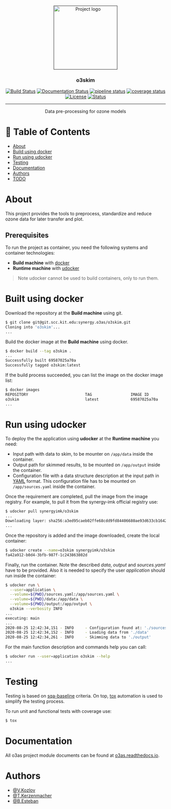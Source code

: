 <p align="center">
  <a href="" rel="noopener">
 <img width=200px height=200px src="https://i.imgur.com/6wj0hh6.jpg" alt="Project logo"></a>
</p>

<h3 align="center">o3skim</h3>

<div align="center">

  [![Build Status](https://jenkins.eosc-synergy.eu/buildStatus/icon?job=eosc-synergy-org%2Fo3skim%2Ftest)](https://jenkins.eosc-synergy.eu/job/eosc-synergy-org/job/o3skim/job/test/)
  [![Documentation Status](https://readthedocs.org/projects/o3as/badge/?version=latest)](https://o3as.readthedocs.io/en/latest/?badge=latest)
  [![pipeline status](https://git.scc.kit.edu/synergy.o3as/o3skim/badges/master/pipeline.svg)](https://git.scc.kit.edu/synergy.o3as/o3skim/-/commits/master)
  [![coverage status](https://git.scc.kit.edu/synergy.o3as/o3skim/badges/master/coverage.svg)](https://git.scc.kit.edu/synergy.o3as/o3skim/-/commits/master)
  [![License](https://img.shields.io/badge/license-GPL-blue.svg)](https://git.scc.kit.edu/synergy.o3as/o3skim/-/commits/master)
  [![Status](https://img.shields.io/badge/status-building-blue.svg)](https://git.scc.kit.edu/synergy.o3as/o3skim/-/commits/master) 

</div>

---

<p align="center"> Data pre-processing for ozone models 
    <br> 
</p>

# 📝 Table of Contents
- [About](#about)
- [Build using docker](#build)
- [Run using udocker](#deployment)
- [Testing](#testing)
- [Documentation](https://o3as.readthedocs.io/en/latest)
- [Authors](#authors)
- [TODO](https://git.scc.kit.edu/synergy.o3as/o3skim/-/issues)

# About <a name = "about"></a>
This project provides the tools to preprocess, standardize and reduce ozone data for later transfer and plot. 

## Prerequisites
To run the project as container, you need the following systems and container technologies:
- __Build machine__ with [docker](https://docs.docker.com/engine/install/) 
- __Runtime machine__ with [udocker](https://indigo-dc.gitbook.io/udocker/installation_manual)

> Note udocker cannot be used to build containers, only to run them. 


# Built using docker <a name = "build"></a>
Download the repository at the __Build machine__ using git.
```sh
$ git clone git@git.scc.kit.edu:synergy.o3as/o3skim.git
Cloning into 'o3skim'...
...
```
Build the docker image at the __Build machine__ using docker.
```sh
$ docker build --tag o3skim .
...
Successfully built 69587025a70a
Successfully tagged o3skim:latest
```
If the build process succeeded, you can list the image on the docker image list:
```sh
$ docker images
REPOSITORY                         TAG                 IMAGE ID            CREATED              SIZE
o3skim                             latest              69587025a70a        xx seconds ago      557MB
...
```

# Run using udocker <a name = "deployment"></a>
To deploy the the application using __udocker__ at the __Runtime machine__ you need:
 - Input path with data to skim, to be mounter on `/app/data` inside the container.
 - Output path for skimmed results, to be mounted on `/app/output` inside the container.
 - Configuration file with a data structure description at the input path in [YAML](https://yaml.org/) format.
   This configuration file has to be mounted on `/app/sources.yaml` inside the container.

Once the requirement are completed, pull the image from the image registry.
For example, to pull it from the synergy-imk official registry use:
```sh
$ udocker pull synergyimk/o3skim
...
Downloading layer: sha256:a3ed95caeb02ffe68cdd9fd84406680ae93d633cb16422d00e8a7c22955b46d4
...
```

Once the repository is added and the image downloaded, create the local container: 
```sh
$ udocker create --name=o3skim synergyimk/o3skim
fa42a912-b0d4-3bfb-987f-1c243863802d
```

Finally, run the container. Note the described _data_, _output_ and _sources.yaml_ have to be provided. Also it is needed to specify the user _application_ should run inside the container:
```sh
$ udocker run \
  --user=application \
  --volume=${PWD}/sources.yaml:/app/sources.yaml \
  --volume=${PWD}/data:/app/data \
  --volume=${PWD}/output:/app/output \
  o3skim --verbosity INFO
...
executing: main
...
2020-08-25 12:42:34,151 - INFO     - Configuration found at: './sources.yaml'
2020-08-25 12:42:34,152 - INFO     - Loading data from './data' 
2020-08-25 12:42:34,261 - INFO     - Skimming data to './output' 
```

For the main function description and commands help you can call:
```sh  
$ udocker run --user=application o3skim --help
...
```

# Testing <a name = "testing"></a>
Testing is based on [sqa-baseline](https://indigo-dc.github.io/sqa-baseline/) criteria. On top, [tox](https://tox.readthedocs.io/en/latest/) automation is used to simplify the testing process.

To run unit and functional tests with coverage use:
```sh
$ tox
```


# Documentation <a name = "doc"></a>
All o3as project module documents can be found at [o3as.readthedocs.io](https://o3as.readthedocs.io/en/latest/). 


# Authors <a name = "authors"></a>
- [@V.Kozlov](https://git.scc.kit.edu/eo9869)
- [@T.Kerzenmacher](https://git.scc.kit.edu/px5501)
- [@B.Esteban](https://git.scc.kit.edu/zr5094)

